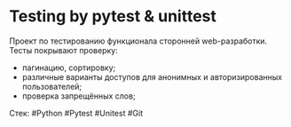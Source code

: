 # Testing by pytest & unittest
Проект по тестированию функционала сторонней web-разработки. 
Тесты покрывают проверку:
- пагинацию, сортировку;
- различные варианты доступов для анонимных и авторизированных пользователей;
- проверка запрещённых слов;


Стек: #Python #Pytest #Unitest #Git
